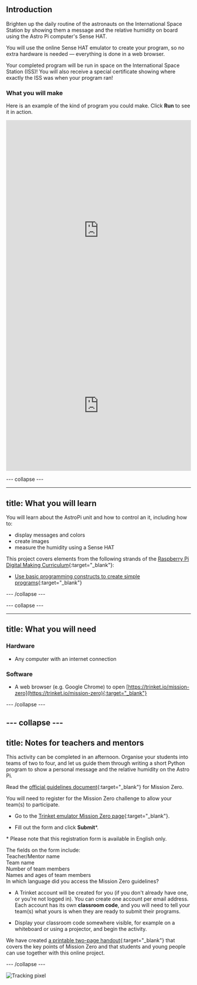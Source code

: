 ## Introduction

Brighten up the daily routine of the astronauts on the International Space Station by showing them a message and the relative humidity on board using the Astro Pi computer's Sense HAT.

You will use the online Sense HAT emulator to create your program, so no extra hardware is needed — everything is done in a web browser.

Your completed program will be run in space on the International Space Station (ISS)! You will also receive a special certificate showing where exactly the ISS was when your program ran!


### What you will make

Here is an example of the kind of program you could make. Click **Run** to see it in action.

<iframe src="https://trinket.io/embed/python/069f6138f7?outputOnly=true&start=result"  width="100%" height="600" frameborder="0" marginwidth="0" marginheight="0" allowfullscreen></iframe>

<iframe src="https://trinket.io/embed/python/b92d76c0f3?outputOnly=true&runOption=run&start=result" width="100%" height="356" frameborder="0" marginwidth="0" marginheight="0" allowfullscreen></iframe>

--- collapse ---



---
title: What you will learn
---

You will learn about the AstroPi unit and how to control an it, including how to:
+ display messages and colors
+ create images
+ measure the humidity using a Sense HAT

This project covers elements from the following strands of the [Raspberry Pi Digital Making Curriculum](http://rpf.io/curriculum){:target="_blank"}:

+ [Use basic programming constructs to create simple programs](https://curriculum.raspberrypi.org/programming/creator/){:target="_blank"}

--- /collapse ---

--- collapse ---

---
title: What you will need
---

### Hardware

+ Any computer with an internet connection

### Software

+ A web browser (e.g. Google Chrome) to open [https://trinket.io/mission-zero](https://trinket.io/mission-zero){:target="_blank"}

--- /collapse ---

--- collapse ---
---
title: Notes for teachers and mentors
---


This activity can be completed in an afternoon. Organise your students into teams of two to four, and let us guide them through writing a short Python program to show a personal message and the relative humidity on the Astro Pi.

Read the [official guidelines document](https://astro-pi.org/wp-content/uploads/2018/09/Astro_Pi_Mission_Zero_Guidelines_2018_19_V12_pages.pdf){:target="_blank"} for Mission Zero.

You will need to register for the Mission Zero challenge to allow your team(s) to participate.

+ Go to the [Trinket emulator Mission Zero page](https://trinket.io/mission-zero){:target="_blank"}.

+ Fill out the form and click **Submit**\*.

\* Please note that this registration form is available in English only.  

The fields on the form include:  
Teacher/Mentor name   
Team name  
Number of team members  
Names and ages of team members  
In which language did you access the Mission Zero guidelines?

+ A Trinket account will be created for you (if you don't already have one, or you're not logged in). You can create one account per email address. Each account has its own **classroom code**, and you will need to tell your team(s) what yours is when they are ready to submit their programs.

+ Display your classroom code somewhere visible, for example on a whiteboard or using a projector, and begin the activity.

 We have created [a printable two-page handout](https://astro-pi.org/astro_pi_mission_zero_project_print_out_v10_print/){:target="_blank"} that covers the key points of Mission Zero and that students and young people can use together with this online project.

--- /collapse ---

![Tracking pixel](https://code.org/api/hour/begin_raspberrypi_astropi.png)

